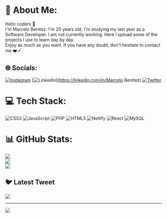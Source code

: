 # 💫 About Me:
Hello coders 👋<br>I'm Marcelo Benitez. I'm 20 years old, I'm studying my last year as a Software Developer. I am not currently working. Here I upload some of the projects I use to learn day by day. <br>Enjoy as much as you want. If you have any doubt, don't hesitate to contact me ❤️‍🩹


## 🌐 Socials:
[![Instagram](https://img.shields.io/badge/Instagram-%23E4405F.svg?logo=Instagram&logoColor=white)](https://instagram.com/Marcebenitezz_) [![LinkedIn](https://img.shields.io/badge/LinkedIn-%230077B5.svg?logo=linkedin&logoColor=white)](https://linkedin.com/in/Marcelo Benitez) [![Twitter](https://img.shields.io/badge/Twitter-%231DA1F2.svg?logo=Twitter&logoColor=white)](https://twitter.com/Marcebenitez06) 

# 💻 Tech Stack:
![CSS3](https://img.shields.io/badge/css3-%231572B6.svg?style=for-the-badge&logo=css3&logoColor=white) ![JavaScript](https://img.shields.io/badge/javascript-%23323330.svg?style=for-the-badge&logo=javascript&logoColor=%23F7DF1E) ![PHP](https://img.shields.io/badge/php-%23777BB4.svg?style=for-the-badge&logo=php&logoColor=white) ![HTML5](https://img.shields.io/badge/html5-%23E34F26.svg?style=for-the-badge&logo=html5&logoColor=white) ![Netlify](https://img.shields.io/badge/netlify-%23000000.svg?style=for-the-badge&logo=netlify&logoColor=#00C7B7) ![React](https://img.shields.io/badge/react-%2320232a.svg?style=for-the-badge&logo=react&logoColor=%2361DAFB) ![MySQL](https://img.shields.io/badge/mysql-%2300f.svg?style=for-the-badge&logo=mysql&logoColor=white)
# 📊 GitHub Stats:
![](https://github-readme-stats.vercel.app/api?username=marcebenitez2&theme=radical&hide_border=false&include_all_commits=true&count_private=true)<br/>
![](https://github-readme-streak-stats.herokuapp.com/?user=marcebenitez2&theme=radical&hide_border=false)<br/>
![](https://github-readme-stats.vercel.app/api/top-langs/?username=marcebenitez2&theme=radical&hide_border=false&include_all_commits=true&count_private=true&layout=compact)

## 🐦 Latest Tweet
[![](https://gtce.itsvg.in/api?username=Marcebenitez06)](https://github.com/VishwaGauravIn/github-twitter-card-embed)

---
[![](https://visitcount.itsvg.in/api?id=marcebenitez2&icon=0&color=0)](https://visitcount.itsvg.in)

<!-- Proudly created with GPRM ( https://gprm.itsvg.in ) -->
